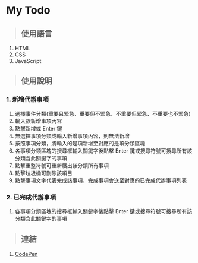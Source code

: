 # My Todo

> ## 使用語言

1. HTML
2. CSS
3. JavaScript

> ## 使用說明

### 1. 新增代辦事項

1. 選擇事件分類(重要且緊急、重要但不緊急、不重要但緊急、不重要也不緊急)
2. 輸入欲新增事項內容
3. 點擊新增或 Enter 鍵
4. 無選擇事項分類或輸入新增事項內容，則無法新增
5. 按照事項分類，將輸入的是項新增至對應的是項分類區塊
6. 各事項分類區塊的搜尋框輸入關鍵字後點擊 Enter 鍵或搜尋符號可搜尋所有該分類含此關鍵字的事項
7. 點擊重整符號可重新展出該分類所有事項
8. 點擊垃圾桶可刪除該項目
9. 點擊事項文字代表完成該事項，完成事項會送至對應的已完成代辦事項列表

### 2. 已完成代辦事項

1. 各事項分類區塊的搜尋框輸入關鍵字後點擊 Enter 鍵或搜尋符號可搜尋所有該分類含此關鍵字的事項

> ## 連結

1. [CodePen](https://codepen.io/Clare46/pen/GRjdVVv)
